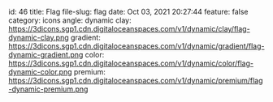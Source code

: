 id: 46
title: Flag 
file-slug: flag
date: Oct 03, 2021 20:27:44
feature: false
category: icons
angle: dynamic
clay: https://3dicons.sgp1.cdn.digitaloceanspaces.com/v1/dynamic/clay/flag-dynamic-clay.png
gradient: https://3dicons.sgp1.cdn.digitaloceanspaces.com/v1/dynamic/gradient/flag-dynamic-gradient.png
color: https://3dicons.sgp1.cdn.digitaloceanspaces.com/v1/dynamic/color/flag-dynamic-color.png
premium: https://3dicons.sgp1.cdn.digitaloceanspaces.com/v1/dynamic/premium/flag-dynamic-premium.png
